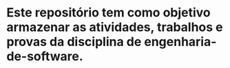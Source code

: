 # Este repositório tem como objetivo armazenar as atividades, trabalhos e provas da disciplina de engenharia-de-software.
